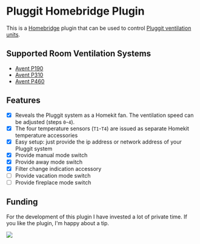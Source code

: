 # Pluggit Homebridge Plugin

This is a [Homebridge](https://homebridge.io/) plugin that can be used to control [Pluggit ventilation units](https://www.pluggit.com/portal/en/products-functions/range-of-products/ventilation-units-1984).

## Supported Room Ventilation Systems

- [Avent P190](https://www.pluggit.com/portal/en/products-functions/range-of-products/ventilation-units/avent-p190-room-ventilation-system-6209)
- [Avent P310](https://www.pluggit.com/portal/en/products-functions/range-of-products/ventilation-units/avent-p310-room-ventilation-system-6210)
- [Avent P460](https://www.pluggit.com/portal/en/products-functions/range-of-products/ventilation-units/avent-p460-room-ventilation-system-6211)

## Features

- [x] Reveals the Pluggit system as a Homekit fan. The ventilation speed can be adjusted (steps `0`-`4`).
- [x] The four temperature sensors (`T1`-`T4`) are issued as separate Homekit temperature accessories
- [x] Easy setup: just provide the ip address or network address of your Pluggit system
- [x] Provide manual mode switch
- [x] Provide away mode switch
- [x] Filter change indication accessory
- [ ] Provide vacation mode switch
- [ ] Provide fireplace mode switch

## Funding

For the development of this plugin I have invested a lot of private time. If you like the plugin, I'm happy about a tip.

[![](https://www.paypalobjects.com/en_US/DK/i/btn/btn_donateCC_LG.gif)](https://www.paypal.com/donate/?hosted_button_id=7BJ4R7HK5A5BG)
